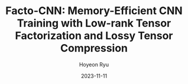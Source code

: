 ---
layout: publication_info  # FIXED! DO NOT CHANGE!
author: "Hoyeon Ryu"   # your name (do not specify the publication authors, please specify publication authors at "pub_authors")
title:  "Facto-CNN: Memory-Efficient CNN Training with Low-rank Tensor Factorization and Lossy Tensor Compression"  # publication title
date:   2023-11-11  # publication date (not the blog posting date...)

description: |  # provide a brief explanation of your work!
    TBD

params:
    pub_authors:  # publication authors
        - "/members/seungtae_lee"    # if you have author URL in this website, specify the author using the URL
        - "Jonghwan Ko"   
        - "/members/seokin_hong"

    pub_venue: "Proceedings of the 15th Asian Conference on Machine Learning (ACML)"  # full venue name (conference and journal name)

    pub_url: https://proceedings.mlr.press/v222/lee24b.html  # URL to get access to the publication (comment this line if you don't have publicaiton URL)
    pub_thumbnail: "thumbnail.png"  # image of the thumbnail (comment this line if you don't have any thumbnail to reveal)

    pub_abstract: |  # abstract of your publication
        Convolutional neural networks (CNNs) are becoming deeper and wider to achieve higher accuracy and lower loss, significantly expanding the computational resources. Especially, training CNN models extensively consumes memory mainly due to storing intermediate feature maps generated in the forward-propagation for calculating the gradient in the backpropagation. The memory usage of the CNN model training escalates with the increase in batch size and the complexity of the model. Therefore, a lightweight training method is essential, especially when the computational resources are limited. In this paper, we propose a CNN training mechanism called Facto-CNN, leveraging low-rank tensor factorization and lossy tensor compression to reduce the memory usage required in training the CNN models. Facto-CNN factorizes the weight tensors of convolutional and fully-connected layers and then only updates one of the factorized tensors for each layer, dramatically reducing the feature map size stored in the memory. To further reduce memory consumption, Facto-CNN compresses the feature maps with a simple lossy compression technique that exploits the value similarity in the feature maps. Our experimental evaluation demonstrates that Facto-CNN reduces the memory usage for storing the feature maps by 68-93% with a trivial accuracy degradation when training the CNN models.

    pub_keywords:  # keywords of your publication
        - CNN
        - Training Optimization
        - Compression
        - Tensor Factorization

    # Publication Classes: choose one of the class specified below (see more details at "config.yaml")
    #   - ACC : Accelerator
    #   - MS  : Memory System
    #   - CA  : Computer Architecture
    #   - OS  : Operating Systems
    #   - NDP : Near Data Processing / Processing In Memory
    pub_class: "ACC"  # choose any class of the publication
---